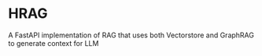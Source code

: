 # HRAG
A FastAPI implementation of RAG that uses both Vectorstore and GraphRAG to generate context for LLM
